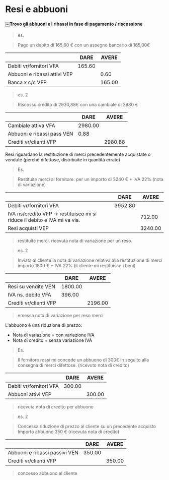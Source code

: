 # Resi e abbuoni

#### ￼Trovo gli abbuoni e i ribassi in fase di pagamento / riscossione

> es.

> Pago un debito di 165,60 € con un assegno bancario di 165,00€

|                              | DARE   | AVERE  |
| ---------------------------- | ------ | ------ |
| Debiti vr/fornitori VFA      | 165.60 |        |
| Abbuoni e ribassi attivi VEP |        | 0.60   |
| Banca x c/c VFP              |        | 165.00 |

> es. 2

> Riscosso credito di 2930,88€ con una cambiale di 2980 €

|                            | DARE    | AVERE   |
| -------------------------- | ------- | ------- |
| Cambiale attiva VFA        | 2980.00 |         |
| Abbuoni e ribassi pass VEN | 0.88    |         |
| Crediti vr/clienti VFP     |         | 2980.88 |

Resi riguardano la restituzione di merci precedentemente acquistate o vendute (perché difettose, distribuite in quantità errate)

> Es.

> Restituite merci al fornitore. per un importo di 3240 € + IVA 22% (nota di variazione)

|                                                                          | DARE    | AVERE   |
| ------------------------------------------------------------------------ | ------- | ------- |
| Debiti vr/fornitori VFA                                                  | 3952.80 |         |
| IVA ns/credito VFP → restituisco mi si riduce il debito e IVA mi va via. |         | 712.00  |
| Resi acquisti VEP                                                        |         | 3240.00 |

> restituite merci. ricevuta nota di variazione per un reso.

> es. 2

> Inviata al cliente la nota di variazione relativa alla restituzione di merci importo 1800 € + IVA 22% (il cliente mi restituisce i beni)

|                        | DARE    | AVERE   |
| ---------------------- | ------- | ------- |
| Resi su vendite VEN    | 1800.00 |         |
| IVA ns. debito VFA     | 396.00  |         |
| Crediti vr/clienti VFP |         | 2196.00 |

> emessa nota di variazione per reso merci

L'abbuono è una riduzione di prezzo:

- Nota di variazione = con variazione IVA
- Nota di credito = senza variazione IVA

> Es.

> Il fornitore rossi mi concede un abbuono di 300€ in seguito alla consegna di merci difettose. (ricevuto nota di credito)

|                         | DARE   | AVERE  |
| ----------------------- | ------ | ------ |
| Debiti vr/fornitori VFA | 300.00 |        |
| Abbuoni attivi VEP      |        | 300.00 |

> ricevuta nota di credito per abbuono

> es. 2

> Concessa riduzione di prezzo al cliente su un precedente acquisto Importo abbuono 350 € (ricevuta nota di credito)

|                               | DARE   | AVERE  |
| ----------------------------- | ------ | ------ |
| Abbuoni e ribassi passivi VEN | 350.00 |        |
| Crediti vr/clienti VFP        |        | 350.00 |

> concesso abbuono al cliente


